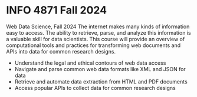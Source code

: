 # INFO 4871 Fall 2024
Web Data Science, Fall 2024
The internet makes many kinds of information easy to access. The ability to retrieve, parse, and analyze this information is a valuable skill for data scientists. This course will provide an overview of computational tools and practices for transforming web documents and APIs into data for common research designs.

  * Understand the legal and ethical contours of web data access
  * Navigate and parse common web data formats like XML and JSON for data
  * Retrieve and automate data extraction from HTML and PDF documents
  * Access popular APIs to collect data for common research designs
